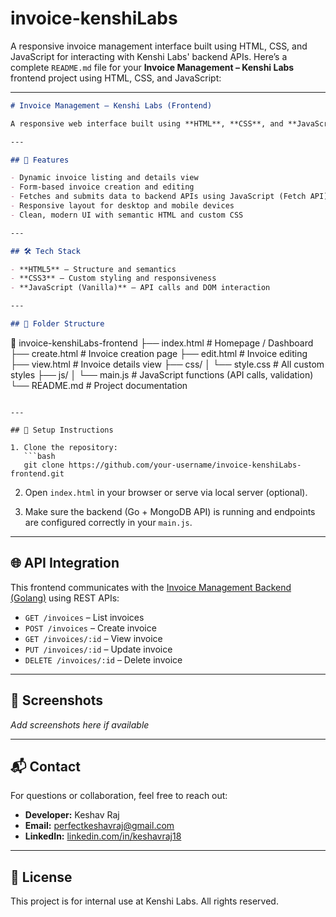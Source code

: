 # invoice-kenshiLabs
A responsive invoice management interface built using HTML, CSS, and JavaScript for interacting with Kenshi Labs' backend APIs.
Here’s a complete `README.md` file for your **Invoice Management – Kenshi Labs** frontend project using HTML, CSS, and JavaScript:

---

```markdown
# Invoice Management – Kenshi Labs (Frontend)

A responsive web interface built using **HTML**, **CSS**, and **JavaScript** to manage invoices and interact with the Kenshi Labs backend system.

---

## 🚀 Features

- Dynamic invoice listing and details view  
- Form-based invoice creation and editing  
- Fetches and submits data to backend APIs using JavaScript (Fetch API)  
- Responsive layout for desktop and mobile devices  
- Clean, modern UI with semantic HTML and custom CSS

---

## 🛠 Tech Stack

- **HTML5** – Structure and semantics  
- **CSS3** – Custom styling and responsiveness  
- **JavaScript (Vanilla)** – API calls and DOM interaction  

---

## 📁 Folder Structure

```

📂 invoice-kenshiLabs-frontend
├── index.html         # Homepage / Dashboard
├── create.html        # Invoice creation page
├── edit.html          # Invoice editing
├── view\.html          # Invoice details view
├── css/
│   └── style.css      # All custom styles
├── js/
│   └── main.js        # JavaScript functions (API calls, validation)
└── README.md          # Project documentation

````

---

## 🔧 Setup Instructions

1. Clone the repository:
   ```bash
   git clone https://github.com/your-username/invoice-kenshiLabs-frontend.git
````

2. Open `index.html` in your browser or serve via local server (optional).

3. Make sure the backend (Go + MongoDB API) is running and endpoints are configured correctly in your `main.js`.

---

## 🌐 API Integration

This frontend communicates with the [Invoice Management Backend (Golang)](https://github.com/your-username/invoice-kenshiLabs) using REST APIs:

* `GET /invoices` – List invoices
* `POST /invoices` – Create invoice
* `GET /invoices/:id` – View invoice
* `PUT /invoices/:id` – Update invoice
* `DELETE /invoices/:id` – Delete invoice

---

## 📸 Screenshots

*Add screenshots here if available*

---

## 📬 Contact

For questions or collaboration, feel free to reach out:

* **Developer:** Keshav Raj
* **Email:** [perfectkeshavraj@gmail.com](mailto:perfectkeshavraj@gmail.com)
* **LinkedIn:** [linkedin.com/in/keshavraj18](https://linkedin.com/in/keshavraj18)

---

## 📄 License

This project is for internal use at Kenshi Labs. All rights reserved.

```

